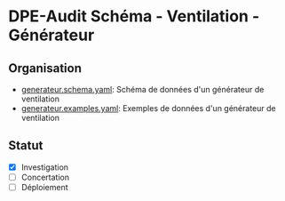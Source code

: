 # DPE-Audit Schéma - Ventilation - Générateur

## Organisation

- [generateur.schema.yaml](./generateur.schema.yaml): Schéma de données d'un générateur de ventilation
- [generateur.examples.yaml](./generateur.examples.yaml): Exemples de données d'un générateur de ventilation

## Statut

- [x] Investigation
- [ ] Concertation
- [ ] Déploiement
